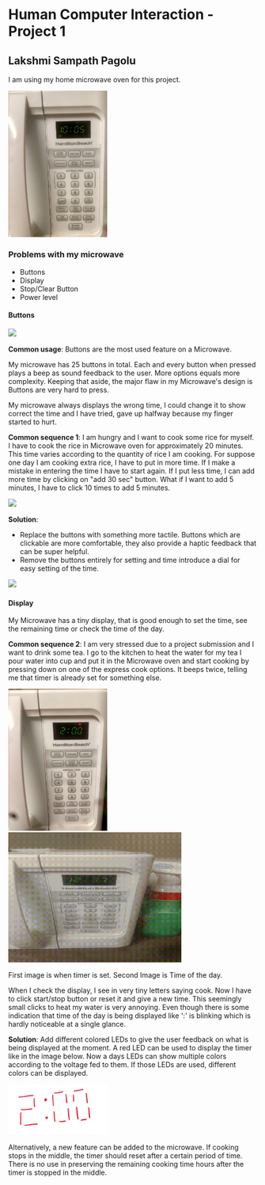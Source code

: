 # Human Computer Interaction - Project 1

## Lakshmi Sampath Pagolu

I am using my home microwave oven for this project.

<img src="./project-photos/microwave.jpg" width="200">

### Problems with my microwave
- Buttons
- Display
- Stop/Clear Button
- Power level

#### Buttons
<img src="./project-photos/buttons.gif" width="300">


__Common usage__: Buttons are the most used feature on a Microwave.

My microwave has 25 buttons in total. Each and every button when pressed plays a beep as sound feedback to the user. More options equals more complexity. Keeping that aside, the major flaw in my Microwave's design is Buttons are very hard to press.

My microwave always displays the wrong time, I could change it to show correct the time and I have tried, gave up halfway because my finger started to hurt.

__Common sequence 1__: I am hungry and I want to cook some rice for myself. I have to cook the rice in Microwave oven for approximately 20 minutes. This time varies according to the quantity of rice I am cooking. For suppose one day I am cooking extra rice, I have to put in more time. If I make a mistake in entering the time I have to start again. If I put less time, I can add more time by clicking on "add 30 sec" button. What if I want to add 5 minutes, I have to click 10 times to add 5 minutes.

<img src="./project-photos/ricecook.gif" width="300">

__Solution__:
- Replace the buttons with something more tactile. Buttons which are clickable are more comfortable, they also provide a haptic feedback that can be super helpful.
- Remove the buttons entirely for setting and time introduce a dial for easy setting of the time.

<img src="./project-photos/dial.png" width="200">

#### Display

My Microwave has a tiny display, that is good enough to set the time, see the remaining time or check the time of the day.

__Common sequence 2__:  I am very stressed due to a project submission and I want to drink some tea. I go to the kitchen to heat the water for my tea I pour water into cup and put it in the Microwave oven and start cooking by pressing down on one of the express cook options. It beeps twice, telling me that timer is already set for something else.

<img src="./project-photos/display.jpg" width="200">
<img src="./project-photos/display.gif" width="350">

First image is when timer is set. Second Image is Time of the day.

When I check the display, I see in very tiny letters saying cook. Now I have to click start/stop button or reset it and give a new time. This seemingly small clicks to heat my water is very annoying. Even though there is some indication that time of the day is being displayed like ':' is blinking which is hardly noticeable at a single glance.

__Solution__: Add different colored LEDs to give the user feedback on what is being displayed at the moment. A red LED can be used to display the timer like in the image below. Now a days LEDs can show multiple colors according to the voltage fed to them. If those LEDs are used, different colors can be displayed.

<img src="./project-photos/timer.PNG" width="200">

Alternatively, a new feature can be added to the microwave. If cooking stops in the middle, the timer should reset after a certain period of time. There is no use in preserving the remaining cooking time hours after the timer is stopped in the middle.
